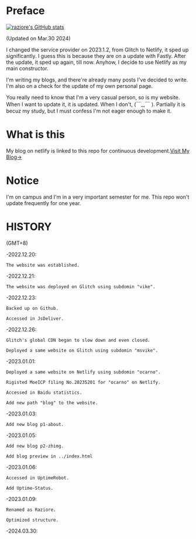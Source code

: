 # Preface

[![raziore's GitHub stats](https://github-readme-stats.vercel.app/api?username=raziore)](https://github.com/anuraghazra/github-readme-stats)

(Updated on Mar.30 2024)

I changed the service provider on 2023.1.2, from Glitch to Netlify, it sped up significantly. I guess this is because they are on a update with Fastly. After the update, it sped up again, till now. Anyhow, I decide to use Netlify as my main constructor.

I'm writing my blogs, and there're already many posts I've decided to write. I'm also on a check for the update of my own personal page.

You really need to know that I'm a very casual person, so is my website. When I want to update it, it is updated. When I don't, (￣_,￣ ). Partially it is becuz my study, but I must confess I'm not eager enough to make it.

# What is this

My blog on netlify is linked to this repo for continuous development.[Visit My Blog→](https://raziore-blog.netlify.app/)

# Notice

I'm on campus and I'm in a very important semester for me. This repo won't update frequently for one year.

# HISTORY

(GMT+8)

-2022.12.20:

    The website was established.

-2022.12.21:

    The website was deployed on Glitch using subdomin "vike".

-2022.12.23:

    Backed up on Github.

    Accessed in JsDeliver.

-2022.12.26:

    Glitch's global CDN began to slow down and even closed.

    Deployed a same website on Glitch using subdomin "msvike".

-2023.01.01:

    Deployed a same website on Netlify using subdomin "ocarno".

    Rigisted MoeICP filing No.20235201 for "ocarno" on Netlify.

    Accessed in Baidu statistics.

    Add new path "blog" to the website.

-2023.01.03:

    Add new blog p1-about.

-2023.01.05:

    Add new blog p2-zhimg.

    Add blog preview in ../index.html

-2023.01.06:

    Accessed in UptimeRobot.

    Add Uptime-Status.

-2023.01.09:

    Renamed as Raziore.

    Optimized structure.

-2024.03.30:

    
